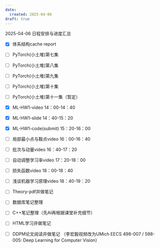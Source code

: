 ```yaml
---
date:
  created: 2025-04-06
draft: true
---
```


2025-04-06 日程安排与进度汇总
<!-- more -->

- [x] 体系结构cache report
- [ ] PyTorch(小土堆)第七集
- [ ] PyTorch(小土堆)第八集
- [ ] PyTorch(小土堆)第九集
- [ ] PyTorch(小土堆)第十集
- [ ] PyTorch(小土堆)第十一集（暂定）
- [x] ML-HW1-video 14：00-14：40
- [x] ML-HW1-slide 14：40-15：20
- [x] ML-HW1-code(submit) 15：20-16：00
- [ ] 局部最小点与鞍点video 16：00-16：40
- [ ] 批次与动量video 16：40-17：20
- [ ] 自动调整学习率video 17：20-18：00
- [ ] 损失函数video 18：00-18：40
- [ ] 浅谈机器学习原理video 18：40-19：20
- [ ] Theory-pdf并做笔记
- [ ] 数据库笔记整理
- [ ] C++笔记整理（先AI再根据课堂补充细节）
- [ ] HTML学习并做笔记
- [ ] DDPM论文阅读并做笔记
（李宏毅视频改为UMich EECS 498-007 / 598-005: Deep Learning for Computer Vision）

